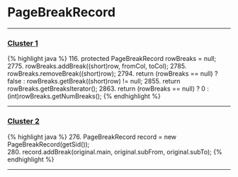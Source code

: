 # PageBreakRecord

***

### [Cluster 1](./1)
{% highlight java %}
116. protected PageBreakRecord            rowBreaks         =     null;
2775.   rowBreaks.addBreak((short)row, fromCol, toCol);
2785.   rowBreaks.removeBreak((short)row);
2794.   return (rowBreaks == null) ? false : rowBreaks.getBreak((short)row) != null;
2855.   return rowBreaks.getBreaksIterator();
2863.   return (rowBreaks == null) ? 0 : (int)rowBreaks.getNumBreaks();
{% endhighlight %}

***

### [Cluster 2](./2)
{% highlight java %}
276. PageBreakRecord record = new PageBreakRecord(getSid());      
280.    record.addBreak(original.main, original.subFrom, original.subTo);
{% endhighlight %}

***

